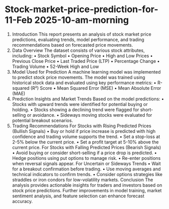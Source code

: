 # Stock-market-price-prediction-for-11-Feb 2025-10-am-morning 
1. Introduction This report presents an analysis of stock market price predictions, evaluating trends, model performance, and trading recommendations based on forecasted price movements.
2. Data Overview The dataset consists of various stock attributes, including:
•
Stock Symbol
•
Opening Price
•
High and Low Prices
•
Previous Close Price
•
Last Traded Price (LTP)
•
Percentage Change
•
Trading Volume
•
52-Week High and Low
3. Model Used for Prediction A machine learning model was implemented to predict stock price movements. The model was trained using historical stock data and evaluated using key performance metrics:
•
R-squared (R²) Score
•
Mean Squared Error (MSE)
•
Mean Absolute Error (MAE)
4. Prediction Insights and Market Trends Based on the model predictions:
•
Stocks with upward trends were identified for potential buying or holding.
•
Stocks showing a declining trend were flagged for short-selling or avoidance.
•
Sideways moving stocks were evaluated for potential breakout scenarios.
5. Trading Recommendations
For Stocks with Rising Predicted Prices (Bullish Signals)
•
Buy or hold if price increase is predicted with high confidence and trading volume supports the trend.
•
Set a stop-loss at 2-5% below the current price.
•
Set a profit target at 5-10% above the current price.
For Stocks with Falling Predicted Prices (Bearish Signals)
•
Avoid buying or consider short-selling if a price drop is predicted.
•
Hedge positions using put options to manage risk.
•
Re-enter positions when reversal signals appear.
For Uncertain or Sideways Trends
•
Wait for a breakout confirmation before trading.
•
Use moving averages and technical indicators to confirm trends.
•
Consider options strategies like straddles or iron condors for low-volatility markets.
Conclusion The analysis provides actionable insights for traders and investors based on stock price predictions. Further improvements in model training, market sentiment analysis, and feature selection can enhance forecast accuracy.
